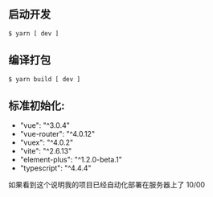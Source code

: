## 启动开发

```
$ yarn [ dev ]
```

## 编译打包

```
$ yarn build [ dev ]
```

## 标准初始化:

- "vue": "^3.0.4"
- "vue-router": "^4.0.12"
- "vuex": "^4.0.2"
- "vite": "^2.6.13"
- "element-plus": "^1.2.0-beta.1"
- "typescript": "^4.4.4"

如果看到这个说明我的项目已经自动化部署在服务器上了 10/00
